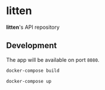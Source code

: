 # litten

**litten**'s API repository

## Development

The app will be available on port `8080`.

```sh
docker-compose build
```

```sh
docker-compose up
```
